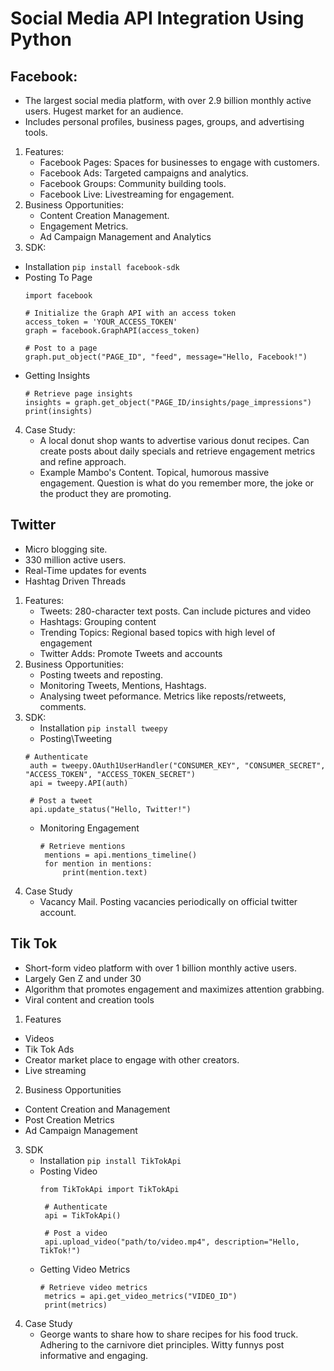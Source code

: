 
# Social Media API Integration Using Python

## Facebook:
   - The largest social media platform, with over 2.9 billion monthly active users. Hugest market for an audience.
   - Includes personal profiles, business pages, groups, and advertising tools.
1. Features:
   - Facebook Pages: Spaces for businesses to engage with customers.
   - Facebook Ads: Targeted campaigns and analytics.
   - Facebook Groups: Community building tools.
   - Facebook Live: Livestreaming for engagement.
2. Business Opportunities:
   - Content Creation Management.
   - Engagement Metrics.
   - Ad Campaign Management and Analytics
3. SDK:
  - Installation
   `pip install facebook-sdk`
  - Posting To Page
    ```
    import facebook
    
    # Initialize the Graph API with an access token
    access_token = 'YOUR_ACCESS_TOKEN'
    graph = facebook.GraphAPI(access_token)
    
    # Post to a page
    graph.put_object("PAGE_ID", "feed", message="Hello, Facebook!")
    ```
  - Getting Insights
    ```
    # Retrieve page insights
    insights = graph.get_object("PAGE_ID/insights/page_impressions")
    print(insights)
    ```
4. Case Study:
   - A local donut shop wants to advertise various donut recipes. Can create posts about daily specials and retrieve engagement metrics and refine approach.
   - Example Mambo's Content. Topical, humorous massive engagement. Question is what do you remember more, the joke or the product they are promoting.
   
## Twitter
  - Micro blogging site.
  - 330 million active users.
  - Real-Time updates for events
  - Hashtag Driven Threads

1. Features:
   - Tweets: 280-character text posts. Can include pictures and video
   - Hashtags: Grouping content
   - Trending Topics: Regional based topics with high level of engagement
   - Twitter Adds: Promote Tweets and accounts
2. Business Opportunities:
   - Posting tweets and reposting.
   - Monitoring Tweets, Mentions, Hashtags.
   - Analysing tweet peformance. Metrics like reposts/retweets, comments.
3. SDK:
   - Installation
   `pip install tweepy`
   - Posting\Tweeting
   ```
   # Authenticate
    auth = tweepy.OAuth1UserHandler("CONSUMER_KEY", "CONSUMER_SECRET", "ACCESS_TOKEN", "ACCESS_TOKEN_SECRET")
    api = tweepy.API(auth)
    
    # Post a tweet
    api.update_status("Hello, Twitter!")
   ```
   - Monitoring Engagement
     ```
     # Retrieve mentions
      mentions = api.mentions_timeline()
      for mention in mentions:
          print(mention.text)
     ```
  4. Case Study
     - Vacancy Mail. Posting vacancies periodically on official twitter account.

## Tik Tok
- Short-form video platform with over 1 billion monthly active users.
- Largely Gen Z and under 30
- Algorithm that promotes engagement and maximizes attention grabbing.
- Viral content and creation tools

1. Features
 - Videos
 - Tik Tok Ads
 - Creator market place to engage with other creators.
 - Live streaming
2. Business Opportunities
 - Content Creation and Management
 - Post Creation Metrics
 - Ad Campaign Management
3. SDK
   - Installation
     `pip install TikTokApi`
   - Posting Video
     ```
     from TikTokApi import TikTokApi

      # Authenticate
      api = TikTokApi()
      
      # Post a video
      api.upload_video("path/to/video.mp4", description="Hello, TikTok!")
     ```
   - Getting Video Metrics
     ```
     # Retrieve video metrics
      metrics = api.get_video_metrics("VIDEO_ID")
      print(metrics)
     ```
4. Case Study
   - George wants to share how to share recipes for his food truck. Adhering to the carnivore diet principles. Witty funnys post informative and engaging.
     
